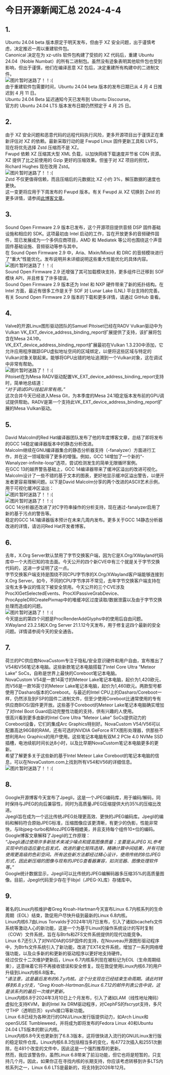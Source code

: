 # 今日开源新闻汇总 2024-4-4
## 1.
Ubuntu 24.04 beta 版本原定于明天发布，但由于 XZ 安全问题，出于谨慎考虑，决定推迟一周以重建软件包。
<br>
Canonical 决定在为 xz-utils 软件包构建了受损的 XZ 代码后，重建 Ubuntu 24.04（Noble Numbat）的所有二进制包。虽然没有迹象表明其他软件包也受到影响，但出于谨慎，他们在编译恶意 XZ 包后，决定重建所有构建中的二进制文件。
<br>
![图片暂时迷路了！！:(](img/1.png)
<br>
由于重建软件包需要时间，Ubuntu 24.04 beta 版本的发布日期已从 4 月 4 日推迟到 4 月 11 日。
<br>
Ubuntu 24.04 Beta 延迟通知今天已发布到 Ubuntu Discourse。
<br>
官方的 Ubuntu 24.04 LTS 版本发布日期仍然预定于 4 月 25 日。
<br>
## 2.
由于 XZ 安全问题和恶意代码的远程代码执行风险，更多开源项目出于谨慎正在重新评估对 XZ 的依赖。最新采取行动的是 Fwupd Linux 固件更新工具和 LVFS，现在将优先选择 Zstd 压缩而不是 XZ。
<br>
Fwupd 依赖 XZ 压缩其大型 XML 负载，以加快网络下载速度并节省 CDN 资源。XZ 提供了比之前使用的 Gzip 更好的压缩效果。但鉴于对 XZ 项目的担忧，Richard Hughes 现在改用 Zstd。
<br>
![图片暂时迷路了！！:(](img/2.png)
<br>
Zstd 不仅更值得信赖，而且压缩后的元数据比 XZ 小约 3%，解压数据的速度也更快。
<br>
这一变更将应用于下周发布的 Fwupd 版本。有关 Fwupd 从 XZ 切换到 Zstd 的更多详情，请参阅[此博客文章](https://blogs.gnome.org/hughsie/2024/04/03/fwupd-and-xz-metadata/)。
<br>
## 3.
Sound Open Firmware 2.9 版本已发布，这个开源项目提供音频 DSP 固件基础设施和相应的 SDK。这项最初由 Intel 启动的工作，旨在开放更多的音频硬件固件，现已发展成为一个多供应商项目，AMD 和 Mediatek 等公司也围绕这个声音固件基础设施、音频驱动等参与其中。
<br>
在 Sound Open Firmware 2.9 中，Aria、Mixin/Mixout 和 DRC 的音频模块进行了“重大”性能优化。发布说明并未详细说明这些重大性能优化的具体内容。
<br>
![图片暂时迷路了！！:(](img/3.png)
<br>
Sound Open Firmware 2.9 还增强了其可加载模块支持，更多组件已迁移到 SOF 模块 API，并且修复了许多错误。
<br>
Sound Open Firmware 2.9 版本还为 Intel 和 NXP 硬件带来了新的拓扑结构。在 Intel 方面，最近有很多工作是关于 SOF 对 Lunar Lake (LNL) 平台支持的完善。
<br>
有关 Sound Open Firmware 2.9 版本的下载和更多详情，请通过 GitHub 查看。
<br>
## 4.
Valve的开源Linux图形驱动团队的Samuel Pitoiset已经在RADV Vulkan驱动中为Vulkan VK_EXT_device_address_binding_report扩展提供了支持，该扩展将包含在Mesa 24.1中。
<br>
VK_EXT_device_address_binding_report扩展最初在Vulkan 1.3.230中添加，它允许应用程序跟踪GPU虚拟地址空间的区域绑定，以便将这些区域与特定的Vulkan对象关联起来。能够将GPU出错的地址追溯到一个Vulkan对象，这在调试中非常有帮助。
<br>
![图片暂时迷路了！！:(](img/4.png)
<br>
Pitoiset在为Mesa RADV驱动配置VK_EXT_device_address_binding_report支持时，简单地总结道： 
<br>
*“对于调试GPU挂起非常有用。”*
<br>
这次合并今天已经进入Mesa Git，为本季度的Mesa 24.1稳定版本发布前的GPU调试提供帮助。RADV是第一个支持此VK_EXT_device_address_binding_report扩展的Mesa Vulkan驱动。
<br>
## 5.
David Malcolm的Red Hat编译器团队发布了他的年度博客文章，总结了即将发布的GCC 14稳定编译器版本中的静态分析改进。
<br>
Malcolm继续在GNU编译器集合的静态分析器支持（-fanalyzer）方面进行工作，并在这一领域取得了更多的增强。例如，GCC 14增加了一个新的“-Wanalyzer-infinite-loop”选项，尝试检测发生的简单无限循环案例。
<br>
在GCC 13的越界警告基础上，GCC 14编译器带来了缓冲区溢出的改进可视化。Malcolm设计了一些不错的基于文本的图表，更好地显示缓冲区溢出警告，以便开发者更容易理解问题。以下是David Malcolm分享的两个改进的ASCII艺术示例，用于可视化缓冲区溢出：
<br>
![图片暂时迷路了！！:(](img/5-1.png)
<br>
![图片暂时迷路了！！:(](img/5-2.png)
<br>
GCC 14分析器还改进了对C字符串操作的分析支持，现在通过-fanalyzer启用了新的基于污点的警告等。
<br>
稳定的GCC 14.1编译器版本预计在未来几周内发布。更多关于GCC 14静态分析器改进的详情，请访问Red Hat开发者博客。
<br>
## 6.
去年，X.Org Server默认禁用了字节交换客户端，因为它是X.Org/XWayland代码库中一个大而已知的攻击面。今天公开的四个新CVE中有三个就是关于字节交换代码的，这进一步证明了这一点。
<br>
字节交换客户端支持是围绕不同CPU字节序的X.Org/XWayland客户端能够连接到X.Org Server。如今，不同的CPU字节序并不常见，去年字节交换客户端支持在没有太多争议的情况下被安全禁用。今天公开的三个CVE涉及ProcXIGetSelectedEvents、ProcXIPassiveGrabDevice、ProcAppleDRICreatePixmap中的堆缓冲区过度读取/数据泄露以及由于字节交换处理而造成的问题。
<br>
![图片暂时迷路了！！:(](img/6.png)
<br>
今天提出的第四个问题是ProcRenderAddGlyphs中的使用后自由问题。
<br>
XWayland 23.2.5和X.Org Server 21.1.12今天发布，用于修复这四个最新的安全问题。详情请参阅今天的安全通告。
<br>
## 7.
荷兰的PC供应商NovaCustom专注于隐私/安全意识硬件和用户自由，宣布推出了V54和V56笔记本电脑。这些新款笔记本电脑搭载了Intel Core Ultra “Meteor Lake” SoCs，自称是世界上最快的Coreboot笔记本电脑。
<br>
NovaCustom V54是一款14英寸的Meteor Lake笔记本电脑，起价为1,420欧元，而V56是一款16英寸的Meteor Lake笔记本电脑，起价为1,460欧元。两款型号都使用了Dasharo版本的Coreboot。与最近的Intel CPU上的Dasharo/Coreboot一样，仍然涉及到FSP的固件二进制文件，但至少使用Coreboot比通常使用的专有供应商BIOS/固件更开放。这些基于Coreboot的Meteor Lake笔记本电脑确实增加了对Intel Boot Guard启动完整性功能的支持，供有兴趣的人使用。
<br>
很高兴看到更多由新的Intel Core Ultra “Meteor Lake” SoCs提供动力的Coreboot设备，它们的集成Arc Graphics特别好。NovaCustom V54/V56可以配置高达96GB的RAM，还有可选的NVIDIA GeForce RTX图形处理器，供那些不想利用Arc Graphics的用户使用。这些笔记本电脑有双M.2 PCIe 4.0 NVMe SSD插槽，电池续航时间长达8小时，以及比早期NovaCustom笔记本电脑更多的更新。
<br>
希望了解更多关于这些新的基于Intel Meteor Lake Coreboot的笔记本电脑的信息，可以在NovaCustom.com上找到所有V54和V56的详细信息。
<br>
![图片暂时迷路了！！:(](img/7.png)
<br>
## 8.
Google开源博客今天宣布了Jpegli，这是一个JPEG编码库，用于编码/解码，同时保持与JPEG的向后兼容性，同时为高质量JPEG压缩提供大约35%的压缩比改进。
<br>
Jpegli旨在成为一个远比传统JPEG处理更高效、更快的JPEG编码库。Jpegli的编码和解码符合原始JPEG标准，压缩图像应该更清晰，有更少的伪影，性能非常快，与libjpeg-turbo和MozJPEG等相媲美，并且支持每个组件10+位的编码。
<br>
Google博客文章解释了Jpegli的工作原理：
<br>
*“Jpegli通过使用许多新技术来减少噪点和提高图像质量；主要是从JPEG XL参考实现中的自适应量化启发式，改进的量化矩阵选择，精确计算中间结果，并有可能使用更高级的色彩空间。所有这些新方法都经过精心设计，使用传统的8位JPEG形式，因此新压缩的图像与现有的JPEG查看器兼容，如浏览器、图像处理软件等。”*
<br>
Google统计数据显示，Jpegli可以比传统的JPEG编解码器多压缩35%的高质量图像。目前，Jpegli代码至少存在于libjxl（JPEG-XL库）存储库中。
<br>
## 9.
著名的Linux内核维护者Greg Kroah-Hartman今天宣布Linux 6.7内核系列的生命周期（EOL）结束，敦促用户尽快升级到最新的Linux 6.8内核。
<br>
Linux内核6.7由Linus Torvalds于2024年1月7日发布，引入了诸如bcachefs文件系统等激动人心的新功能，这是一个为基于Linux的操作系统设计的写时复制（COW）文件系统，旨在与Btrfs和ZFS文件系统提供的现代功能竞争。
<br>
Linux 6.7还引入了对NVIDIA的GSP固件的支持，在Nouveau开源图形驱动程序中，为Btrfs文件系统引入了新功能，改进了EXT4文件系统，增加了一系列网络增强功能，以及众多新的和更新的驱动程序以更好地支持硬件。
<br>
经过仅仅十二次维护更新后，Linux 6.7内核系列现在被标记为EOL（生命周期结束），这意味着它将不再接收错误和安全修复。现在敦促使用Linux内核6.7的用户升级到Linux内核6.8版本。
<br>
*"请注意，这是最后发布的6.7.y内核。这个分支现在已经结束生命周期。请此时转移到6.8.y分支，"Greg Kroah-Hartman在Linux 6.7.12的邮件列表公告中说，这是该系列的最后一次维护更新。*
<br>
Linux内核6.8于2024年3月10日上个月发布，引入了诸如LAM（线性地址掩码）虚拟化支持KVM，新的Intel Xe DRM驱动程序，对CephFS的fscrypt支持，多尺寸THP（透明巨页）sysfs接口等新功能。
<br>
Linux 6.8已经为各种流行的GNU/Linux发行版提供动力，如Arch Linux和openSUSE Tumbleweed，并将成为即将发布的Fedora Linux 40和Ubuntu 24.04 LTS版本的默认内核。
<br>
Linux内核6.8今天也更新到了6.8.3版本，这将很快进入流行的GNU/Linux发行版的稳定软件仓库。Linux内核6.8.3包括相当多的变化，有4772次插入和2551次删除，在481个改变的文件中，因此这是一个强烈推荐的更新。
<br>
然而，我应该警告你，虽然Linux 6.8带来了前沿功能，但它也将是短暂的，只支持几个月。因此，如果你正在寻找内核的长期支持，你应该考虑转移到许多LTS内核系列之一，Linux 6.6 LTS是最新的，将支持到2026年12月。
<br>
